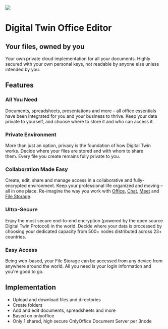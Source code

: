 ![](img/onlyoffice.png)

# Digital Twin Office Editor

## Your files, owned by you

Your own private cloud implementation for all your documents. Highly secured with your own personal keys, not readable by anyone else unless intended by you.

## Features 

### All You Need

Documents, spreadsheets, presentations and more – all office essentials have been integrated for you and your business to thrive. Keep your data private to yourself, and choose where to store it and who can access it.

### Private Environment 

More than just an option, privacy is the foundation of how Digital Twin works. Decide where your files are stored and with whom to share them. Every file you create remains fully private to you.

### Collaboration Made Easy

Create, edit, share and manage access in a collaborative and fully-encrypted environment. Keep your professional life organized and moving – all in one place. Re-imagine the way you work with [Office](office), [Chat](twin_chat), [Meet](meet) and [File Storage](filestorage). 

### Ultra-Secure

Enjoy the most secure end-to-end encryption (powered by the open source Digital Twin Protocol) in the world. Decide where your data is processed by choosing your dedicated capacity from 500+ nodes distributed across 23+ countries.

### Easy Access

Being web-based, your File Storage can be accessed from any device from anywhere around the world. All you need is your login information and you're good to go.

## Implementation

- Upload and download files and directories
- Create folders
- Add and edit documents, spreadsheets and more
- Based on onlyoffice
- Only 1 shared, high secure OnlyOffice Document Server per 3node
